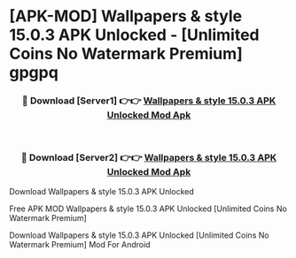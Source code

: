 # [APK-MOD] Wallpapers & style 15.0.3 APK Unlocked - [Unlimited Coins No Watermark Premium] gpgpq



<div align="center">
<h3>🔴 Download [Server1] 👉👉 <a href="https://momento.my/?title=Wallpapers_&_style_15.0.3_APK_Unlocked">Wallpapers & style 15.0.3 APK Unlocked Mod Apk</a></h3><br>

<h3>🔴 Download [Server2] 👉👉 <a href="https://momento.my/?title=Wallpapers_&_style_15.0.3_APK_Unlocked">Wallpapers & style 15.0.3 APK Unlocked Mod Apk</a></h3>
</div>



Download Wallpapers & style 15.0.3 APK Unlocked 

Free APK MOD Wallpapers & style 15.0.3 APK Unlocked [Unlimited Coins No Watermark Premium]

Download Wallpapers & style 15.0.3 APK Unlocked [Unlimited Coins No Watermark Premium] Mod For Android
